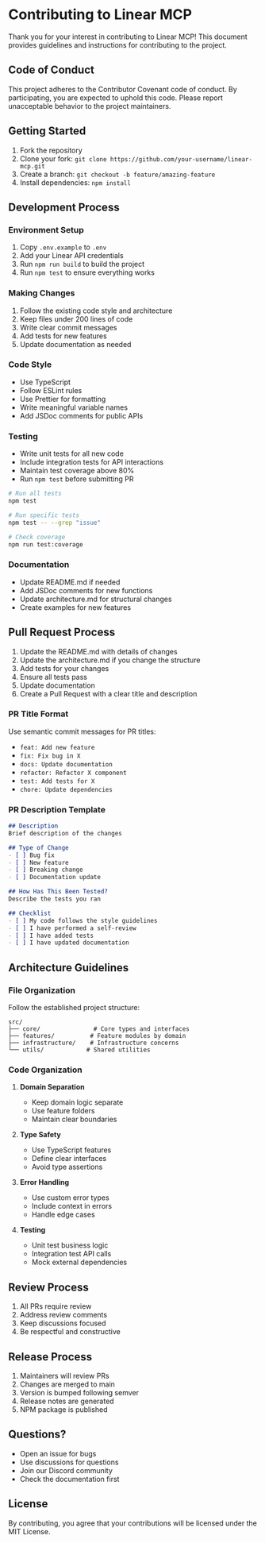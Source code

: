 # Contributing to Linear MCP

Thank you for your interest in contributing to Linear MCP! This document provides guidelines and instructions for contributing to the project.

## Code of Conduct

This project adheres to the Contributor Covenant code of conduct. By participating, you are expected to uphold this code. Please report unacceptable behavior to the project maintainers.

## Getting Started

1. Fork the repository
2. Clone your fork: `git clone https://github.com/your-username/linear-mcp.git`
3. Create a branch: `git checkout -b feature/amazing-feature`
4. Install dependencies: `npm install`

## Development Process

### Environment Setup

1. Copy `.env.example` to `.env`
2. Add your Linear API credentials
3. Run `npm run build` to build the project
4. Run `npm test` to ensure everything works

### Making Changes

1. Follow the existing code style and architecture
2. Keep files under 200 lines of code
3. Write clear commit messages
4. Add tests for new features
5. Update documentation as needed

### Code Style

- Use TypeScript
- Follow ESLint rules
- Use Prettier for formatting
- Write meaningful variable names
- Add JSDoc comments for public APIs

### Testing

- Write unit tests for all new code
- Include integration tests for API interactions
- Maintain test coverage above 80%
- Run `npm test` before submitting PR

```bash
# Run all tests
npm test

# Run specific tests
npm test -- --grep "issue"

# Check coverage
npm run test:coverage
```

### Documentation

- Update README.md if needed
- Add JSDoc comments for new functions
- Update architecture.md for structural changes
- Create examples for new features

## Pull Request Process

1. Update the README.md with details of changes
2. Update the architecture.md if you change the structure
3. Add tests for your changes
4. Ensure all tests pass
5. Update documentation
6. Create a Pull Request with a clear title and description

### PR Title Format

Use semantic commit messages for PR titles:

- `feat: Add new feature`
- `fix: Fix bug in X`
- `docs: Update documentation`
- `refactor: Refactor X component`
- `test: Add tests for X`
- `chore: Update dependencies`

### PR Description Template

```markdown
## Description
Brief description of the changes

## Type of Change
- [ ] Bug fix
- [ ] New feature
- [ ] Breaking change
- [ ] Documentation update

## How Has This Been Tested?
Describe the tests you ran

## Checklist
- [ ] My code follows the style guidelines
- [ ] I have performed a self-review
- [ ] I have added tests
- [ ] I have updated documentation
```

## Architecture Guidelines

### File Organization

Follow the established project structure:

```
src/
├── core/               # Core types and interfaces
├── features/          # Feature modules by domain
├── infrastructure/    # Infrastructure concerns
└── utils/            # Shared utilities
```

### Code Organization

1. **Domain Separation**
   - Keep domain logic separate
   - Use feature folders
   - Maintain clear boundaries

2. **Type Safety**
   - Use TypeScript features
   - Define clear interfaces
   - Avoid type assertions

3. **Error Handling**
   - Use custom error types
   - Include context in errors
   - Handle edge cases

4. **Testing**
   - Unit test business logic
   - Integration test API calls
   - Mock external dependencies

## Review Process

1. All PRs require review
2. Address review comments
3. Keep discussions focused
4. Be respectful and constructive

## Release Process

1. Maintainers will review PRs
2. Changes are merged to main
3. Version is bumped following semver
4. Release notes are generated
5. NPM package is published

## Questions?

- Open an issue for bugs
- Use discussions for questions
- Join our Discord community
- Check the documentation first

## License

By contributing, you agree that your contributions will be licensed under the MIT License.
